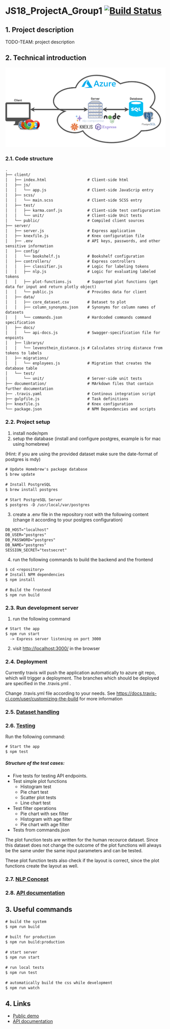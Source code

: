 # JS18_ProjectA_Group1 [![Build Status](https://travis-ci.org/Rostlab/JS18_ProjectA_Group1.svg?branch=develop)](https://travis-ci.org/Rostlab/JS18_ProjectA_Group1)

## 1. Project description
TODO-TEAM: project description

## 2. Technical introduction
![Alt](documentation/Architecture.png)
### 2.1. Code structure
```
.
├── client/
│   ├── index.html                  # Client-side html              
│   ├── js/
│   │   └── app.js                  # Client-side JavaScrip entry
│   ├── scss/
│   │   └── main.scss               # Client-side SCSS entry               
│   ├── test/                  
│   │   ├── karma.conf.js           # Client-side test configuration
│   │   └── unit/                   # Client-side Unit tests  
│   └── public/                     # Compiled client sources
├── server/
│   ├── server.js                   # Express application
│   ├── knexfile.js                 # Knex configuration file
│   ├── .env                        # API keys, passwords, and other sensitive information
│   ├── config/
│   │   └── bookshelf.js            # Bookshelf configuration
│   ├── controllers/                # Express controllers
│   │   ├── classifier.js           # Logic for labeling tokens
│   │   ├── nlp.js                  # Logic for evaluating labeled tokens
│   │   ├── plot-functions.js       # Supported plot functions (get data for input and return plotly object)
│   │   └── public.js               # Provides data for client
│   ├── data/
│   │   ├── core_dataset.csv        # Dataset to plot
│   │   ├── column_synonyms.json    # Synonyms for column names of datasets
│   │   └── commands.json           # Hardcoded commands command specification
│   ├── docs/
│   │   └── api-docs.js             # Swagger-specification file for enpoints
│   ├── librarys/
│   │   └── levensthein_distance.js # Calculates string distance from tokens to labels 
│   ├── migrations/
│   │   └── enployees.js            # Migration that creates the database table
│   └── test/
│       └── unit/                   # Server-side unit tests     
├── documentation/                  # MArkdown files that contain further documentation
├── .travis.yaml                    # Continous integration script
├── gulpfile.js                     # Task definitions
├── knexfile.js                     # Knex configuration
└── package.json                    # NPM Dependencies and scripts
```
### 2.2. Project setup
 1) install node/npm
 2) setup the database (install and configure postgres, example is for mac using homebrew)
 
 (Hint: if you are using the provided dataset make sure the date-format of postgres is mdy)
 
```
# Update Homebrew's package database
$ brew update

# Install PostgreSQL
$ brew install postgres

# Start PostgreSQL Server
$ postgres -D /usr/local/var/postgres
```
 3) create a .env file in the repository root with the following content (change it according to your postgres configuration)
```
DB_HOST="localhost"
DB_USER="postgres"
DB_PASSWORD="postgres"
DB_NAME="postgres"
SESSION_SECRET="testsecret"
```
 4) run the following commands to build the backend and the frontend
```
$ cd <repository>
# Install NPM dependencies
$ npm install

# Build the frontend
$ npm run build
```

### 2.3. Run development server
1) run the following command
```
# Start the app
$ npm run start
  -> Express server listening on port 3000
```
2) visit [http://localhost:3000/]() in the browser

### 2.4. Deployment 
 Currently travis will push the application automatically to azure git repo, which will trigger a deployment. The branches which should be deployed are specified in the .travis.yml . 

 Change .travis.yml file according to your needs. See https://docs.travis-ci.com/user/customizing-the-build for more information

### 2.5. [Dataset handling](documentation/dataset_handling.md)

### 2.6. [Testing](documentation/testing.md)

Run the following command:
```
# Start the app
$ npm test
```

##### Structure of the test cases:
- Five tests for testing API endpoints. 
- Test simple plot functions
  - Histogram test
  - Pie chart test
  - Scatter plot tests
  - Line chart test
- Test filter operations
  - Pie chart with sex filter
  - Histogram with age filter
  - Pie chart with age filter
- Tests from commands.json

The plot function tests are written for the human recource dataset. Since this dataset does not change the outcome of the plot functions will always be the same under the same input parameters and can be tested.

These plot function tests also check if the layout is correct, since the plot functions create the layout as well.

### 2.7. [NLP Concept](documentation/nlp_concept.md)

### 2.8. [API documentation](documentation/api_doc.md)

## 3. Useful commands
```
# build the system
$ npm run build

# built for production
$ npm run build:production

# start server
$ npm run start

# run local tests
$ npm run test

# automatically build the css while development
$ npm run watch
```

## 4. Links
- [Public demo](https://js2018-group1.azurewebsites.net)
- [API documentation](https://js2018-group1.azurewebsites.net/API/documentation)
